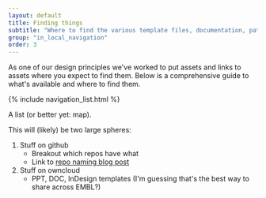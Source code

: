 ```yaml
---
layout: default
title: Finding things
subtitle: "Where to find the various template files, documentation, pattern libraries"
group: "in_local_navigation"
order: 3
---
```


<p class="lead">As one of our design principles we've worked to put assets and links to assets where you expect to find them. Below is a comprehensive guide to what's available and where to find them.</p>

{% include navigation_list.html %}

A list (or better yet: map).

This will (likely) be two large spheres:
1. Stuff on github
    - Breakout which repos have what
    - Link to [repo naming blog post](https://blogs.embl.org/communications/2017/07/05/name-it-for-what-it-does/)
1. Stuff on owncloud
    - PPT, DOC, InDesign templates (I'm guessing that's the best way to share across EMBL?)
